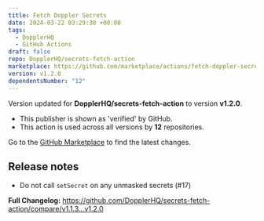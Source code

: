 ```yaml
---
title: Fetch Doppler Secrets
date: 2024-03-22 03:29:30 +00:00
tags:
  - DopplerHQ
  - GitHub Actions
draft: false
repo: DopplerHQ/secrets-fetch-action
marketplace: https://github.com/marketplace/actions/fetch-doppler-secrets
version: v1.2.0
dependentsNumber: "12"
---
```



Version updated for **DopplerHQ/secrets-fetch-action** to version **v1.2.0**.
- This publisher is shown as 'verified' by GitHub.
- This action is used across all versions by **12** repositories.

Go to the [GitHub Marketplace](https://github.com/marketplace/actions/fetch-doppler-secrets) to find the latest changes.

## Release notes

* Do not call `setSecret` on any unmasked secrets (#17)

**Full Changelog:** https://github.com/DopplerHQ/secrets-fetch-action/compare/v1.1.3...v1.2.0
